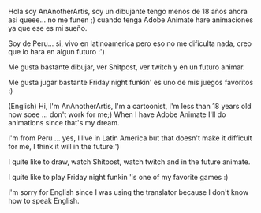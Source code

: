 Hola soy AnAnotherArtis, soy un dibujante tengo menos de 18 años ahora asi queee... no me funen ;) cuando tenga Adobe Animate hare animaciones ya que ese es mi sueño. 

Soy de Peru... si, vivo en latinoamerica pero eso no me dificulta nada, creo que lo hara en algun futuro :')

Me gusta bastante dibujar, ver Shitpost, ver twitch y en un futuro animar.

Me gusta jugar bastante Friday night funkin' es uno de mis juegos favoritos :)

(English)
Hi, I'm AnAnotherArtis, I'm a cartoonist, I'm less than 18 years old now soee ... don't work for me;) When I have Adobe Animate I'll do animations since that's my dream.

I'm from Peru ... yes, I live in Latin America but that doesn't make it difficult for me, I think it will in the future:')

I quite like to draw, watch Shitpost, watch twitch and in the future animate.

I quite like to play Friday night funkin 'is one of my favorite games :)

I'm sorry for English since I was using the translator because I don't know how to speak English.
